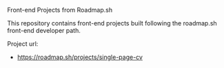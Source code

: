 Front-end Projects from Roadmap.sh

This repository contains front-end projects built following the roadmap.sh front-end developer path.

Project url:
- https://roadmap.sh/projects/single-page-cv
